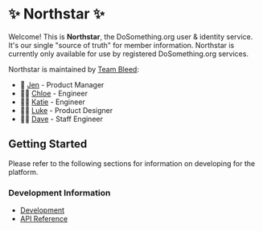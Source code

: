 # ✨ Northstar ✨

Welcome! This is **Northstar**, the DoSomething.org user & identity service. It's our single "source of truth" for member information. Northstar is currently only available for use by registered DoSomething.org services.

Northstar is maintained by [Team Bleed](https://github.com/orgs/DoSomething/teams/team-bleed):

* 💁 [Jen](https://github.com/ngjo) - Product Manager
* 👩‍💻 [Chloe](https://github.com/chloealee) - Engineer
* 👩‍💻 [Katie](https://github.com/katiecrane) - Engineer
* 👨‍🎨 [Luke](https://github.com/lkpttn) - Product Designer
* 👨‍🔬 [Dave](https://github.com/DFurnes) - Staff Engineer

## Getting Started

Please refer to the following sections for information on developing for the platform.

### Development Information

* [Development](development/overview.md)
* [API Reference](api-reference/overview.md)
